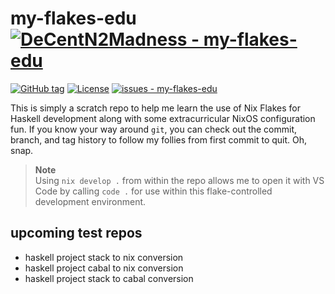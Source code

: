 # my-flakes-edu [![DeCentN2Madness - my-flakes-edu](https://img.shields.io/static/v1?label=DeCentN2Madness&message=my-flakes-edu&color=blue&logo=github)](https://github.com/DeCentN2Madness/my-flakes-edu "Go to GitHub repo")

[![GitHub tag](https://img.shields.io/github/tag/DeCentN2Madness/my-flakes-edu?include_prereleases=&sort=semver&color=blue)](https://github.com/DeCentN2Madness/my-flakes-edu/releases/)
[![License](https://img.shields.io/badge/License-The_Unlicense-blue)](https://github.com/DeCentN2Madness/my-flakes-edu/blob/main/LICENSE)
[![issues - my-flakes-edu](https://img.shields.io/github/issues/DeCentN2Madness/my-flakes-edu)](https://github.com/DeCentN2Madness/my-flakes-edu/issues)

This is simply a scratch repo to help me learn the use of Nix Flakes for Haskell development along with some extracurricular NixOS configuration fun. If you know your way around `git`, you can check out the commit, branch, and tag history to follow my follies from first commit to quit. Oh, snap.

> **Note**  
> Using `nix develop .` from within the repo allows me to open it with VS Code by calling `code .` for use within this flake-controlled development environment.

## upcoming test repos

- haskell project stack to nix conversion
- haskell project cabal to nix conversion
- haskell project stack to cabal conversion
